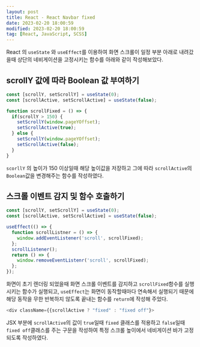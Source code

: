 ```yaml
---
layout: post
title: React - React Navbar fixed
date: 2023-02-20 18:00:59
modified: 2023-02-20 18:00:59
tag: [React, JavaScript, SCSS]
---
```


React 의 `useState` 와 `useEffect`를 이용하여 화면 스크롤이 일정 부분 아래로 내려갔을때 상단의 네비게이션을 고정시키는 함수를 아래와 같이 작성해보았다.
## scrollY 값에 따라 Boolean 값 부여하기
```javascript
const [scrollY, setScrollY] = useState(0);
const [scrollActive, setScrollActive] = useState(false);

function scrollFixed = () => {
  if(scrollY > 150) {
    setScrollY(window.pageYOffset);
    setScrollActive(true);
  } else { 
    setScrollY(window.pageYOffset);
    setScrollActive(false);
  }
}
```
`scorllY` 의 높이가 150 이상일때 해당 높이값을 저장하고 그에 따라 `scrollActive`의 `Boolean`값을 변경해주는 함수를 작성하였다.

## 스크롤 이벤트 감지 및 함수 호출하기

```javascript
const [scrollY, setScrollY] = useState(0);
const [scrollActive, setScrollActive] = useState(false);

useEffect(() => {
  function scrollListner = () => {
    window.addEventListener('scroll', scrollFixed);
  };
  scrollListener();
  return () => {
    window.removeEventListenr('scroll', scrollFixed);
  };
});
```
화면이 초기 렌더링 되었을때 화면 스크롤 이벤트를 감지하고 `scrollFixed`함수를 실행시키는 함수가 실행되고, `useEffect`는 화면이 동작할때마다 연속해서 실행되기 때문에 해당 동작을 무한 반복하지 않도록 끝내는 함수를 `return`에 작성해 주었다.

```javaScript
<div className={{scrollActive ? "fixed" : "fixed off"}>
```
JSX 부분에 `scrollActive`의 값이 `true`일때 `fixed` 클래스를 적용하고 `false`일때 `fixed off`클래스를 주는 구문을 작성하여 특정 스크롤 높이에서 네비게이션 바가 고정되도록 작성하였다.
